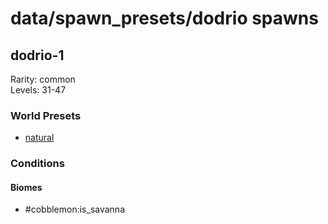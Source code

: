 # data/spawn_presets/dodrio spawns  
  
## dodrio-1  
Rarity: common  
Levels: 31-47  
  
### World Presets  
* [natural](/data/world_presets/natural.md)  
  
### Conditions  
  
#### Biomes  
  * #cobblemon:is_savanna
  
